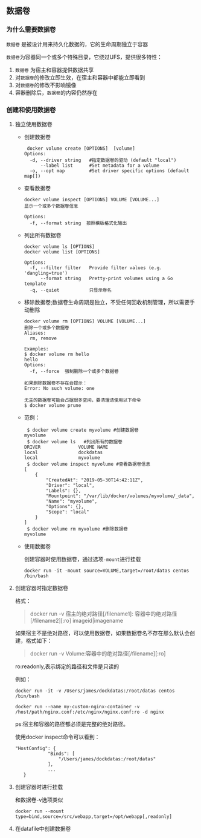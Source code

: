 ## 数据卷

### 为什么需要数据卷

`数据卷` 是被设计用来持久化数据的，它的生命周期独立于容器

`数据卷`为容器同一个或多个特殊目录，它绕过UFS，提供很多特性：

1. `数据卷` 为宿主和容器提供数据共享
2. 对`数据卷`的修改立即生效，在宿主和容器中都能立即看到
3. 对`数据卷`的修改不影响镜像
4. 容器删除后，`数据卷`的内容仍然存在

### 创建和使用数据卷

1. 独立使用数据卷

   * 创建数据卷

     ```shell
      docker volume create [OPTIONS]  [volume]
     Options:
       -d, --driver string   #指定数据卷的驱动 (default "local")
           --label list      #Set metadata for a volume
       -o, --opt map         #Set driver specific options (default map[])
     ```

     

   * 查看数据卷

     ````
     docker volume inspect [OPTIONS] VOLUME [VOLUME...]
     显示一个或多个数据卷信息
     
     Options:
       -f, --format string  按照模版格式化输出
     ````

     

   * 列出所有数据卷

     ````
     docker volume ls [OPTIONS]
     docker volume list [OPTIONS]
     
     Options:
       -f, --filter filter   Provide filter values (e.g. 'dangling=true')
           --format string   Pretty-print volumes using a Go template
       -q, --quiet           只显示卷名
     ````

     

   * 移除数据卷;数据卷生命周期是独立，不受任何回收机制管理，所以需要手动删除

     ```
     docker volume rm [OPTIONS] VOLUME [VOLUME...]
     删除一个或多个数据卷
     Aliases:
       rm, remove
     
     Examples:
     $ docker volume rm hello
     hello
     Options:
       -f, --force  强制删除一个或多个数据卷
       
     如果删除数据卷不存在会提示：
     Error: No such volume: one
     
     无主的数据卷可能会占据很多空间，要清理请使用以下命令
     $ docker volume prune
     ```

   * 范例：

     ```
      $ docker volume create myvolume #创建数据卷
     myvolume
      $ docker volume ls   #列出所有的数据卷
     DRIVER              VOLUME NAME
     local               dockdatas
     local               myvolume
      $ docker volume inspect myvolume #查看数据卷信息
     [
         {
             "CreatedAt": "2019-05-30T14:42:11Z",
             "Driver": "local",
             "Labels": {},
             "Mountpoint": "/var/lib/docker/volumes/myvolume/_data",
             "Name": "myvolume",
             "Options": {},
             "Scope": "local"
         }
     ]
      $ docker volume rm myvolume #删除数据卷
     myvolume
     ```

   * 使用数据卷

     创建容器时使用数据卷，通过选项`-mount`进行挂载

     ```
     docker run -it -mount source=VOLUME,target=/root/datas centos /bin/bash
     ```

     

2. 创建容器时指定数据卷

   格式：

   >  docker run -v 宿主的绝对路径[/filename1]: 容器中的绝对路径[/filename2][:ro]  imageid|imagename

   如果宿主不是绝对路径，可以使用数据卷，如果数据卷名不存在那么默认会创建，格式如下：

   >  docker run -v Volume:容器中的绝对路径[/filename\][:ro] 

   ro:readonly,表示绑定的路径和文件是只读的

   例如：

   `docker run -it -v /Users/james/dockdatas:/root/datas centos /bin/bash`

   `docker run --name my-custom-nginx-container -v /host/path/nginx.conf:/etc/nginx/nginx.conf:ro -d nginx`

   ps:宿主和容器的路径都必须是完整的绝对路径。

   使用docker inspect命令可以看到：

   ```
   "HostConfig": {
               "Binds": [
                   "/Users/james/dockdatas:/root/datas"
               ],
               ...
      }
   ```

3. 创建容器时进行挂载

   和数据卷-v选项类似

   ```
   docker run --mount type=bind,source=/src/webapp,target=/opt/webapp[,readonly]
   ```

   

4. 在datafile中创建数据卷